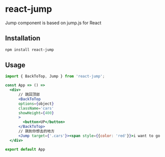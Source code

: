 # react-jump
Jump component is based on jump.js for React


## Installation

```bash
npm install react-jump
```

## Usage

```jsx
import { BackToTop, Jump } from 'react-jump';

const App => () =>
  <div>
      // 跳回顶部
      <BackToTop
      options={object}
      className='cars'
      showHeight={400}
      >
        <button>UP</button>
      </BackToTop>
      // 跳到你想去的地方
      <Jump target={'.cars'}><span style={{color: 'red'}}>i want to go cars</span></Jump>
  </div>

export default App
```
